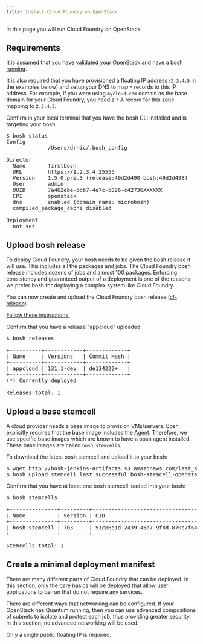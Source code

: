 ```yaml
---
title: Install Cloud Foundry on OpenStack
---
```


In this page you will run Cloud Foundry on OpenStack.

## Requirements ##

It is assumed that you have [validated your OpenStack](validate_openstack.html.md) and [have a bosh running](deploying_microbosh.html).

It is also required that you have provisioned a floating IP address (`2.3.4.5` in the examples below) and setup your DNS to map `*` records to this IP address. For example, if you were using `mycloud.com` domain as the base domain for your Cloud Foundry, you need a `*` A record for this zone mapping to `2.3.4.5`.

Confirm in your local terminal that you have the bosh CLI installed and is targeting your bosh:

<pre class="terminate">
$ bosh status
Config
             /Users/drnic/.bosh_config

Director
  Name       firstbosh
  URL        https://1.2.3.4:25555
  Version    1.5.0.pre.3 (release:49d2d498 bosh:49d2d498)
  User       admin
  UUID       7a462ebe-bdb7-4e7c-b096-c42736XXXXXX
  CPI        openstack
  dns        enabled (domain_name: microbosh)
  compiled_package_cache disabled

Deployment
  not set
</pre>

## Upload bosh release ##

To deploy Cloud Foundry, your bosh needs to be given the bosh release it will use. This includes all the packages and jobs. The Cloud Foundry bosh release includes dozens of jobs and almost 100 packages. Enforcing consistency and guaranteed output of a deployment is one of the reasons we prefer bosh for deploying a complex system like Cloud Foundry.

You can now create and upload the Cloud Foundry bosh release ([cf-release](https://github.com/cloudfoundry/cf-release)).

[Follow these instructions.](../common/cf-release.html)

Confirm that you have a release "appcloud" uploaded:

<pre class="terminate">
$ bosh releases

+----------+------------+-------------+
| Name     | Versions   | Commit Hash |
+----------+------------+-------------+
| appcloud | 131.1-dev  | de134222+   |
+----------+------------+-------------+
(*) Currently deployed

Releases total: 1
</pre>

## Upload a base stemcell ##

A cloud provider needs a base image to provision VMs/servers. Bosh explicitly requires that the base image includes the [Agent](../../bosh/components/agent.html). Therefore, we use specific base images which are known to have a bosh agent installed. These base images are called `bosh stemcells`.

To download the latest bosh stemcell and upload it to your bosh:

<pre class="terminate">
$ wget http://bosh-jenkins-artifacts.s3.amazonaws.com/last_successful_bosh-stemcell-openstack.tgz
$ bosh upload stemcell last_successful_bosh-stemcell-openstack.tgz
</pre>

Confirm that you have at least one bosh stemcell loaded into your bosh:

<pre class="terminate">
$ bosh stemcells

+---------------+---------+--------------------------------------+
| Name          | Version | CID                                  |
+---------------+---------+--------------------------------------+
| bosh-stemcell | 703     | 51c86e1d-2439-45a7-9f8d-870c7f64c61b |
+---------------+---------+--------------------------------------+

Stemcells total: 1
</pre>

## Create a minimal deployment manifest ##

There are many different parts of Cloud Foundry that can be deployed. In this section, only the bare basics will be deployed that allow user applications to be run that do not require any services.

There are different ways that networking can be configured. If your OpenStack has Quantum running, then you can use advanced compositions of subnets to isolate and protect each job, thus providing greater security. In this section, no advanced networking will be used.

Only a single public floating IP is required.

